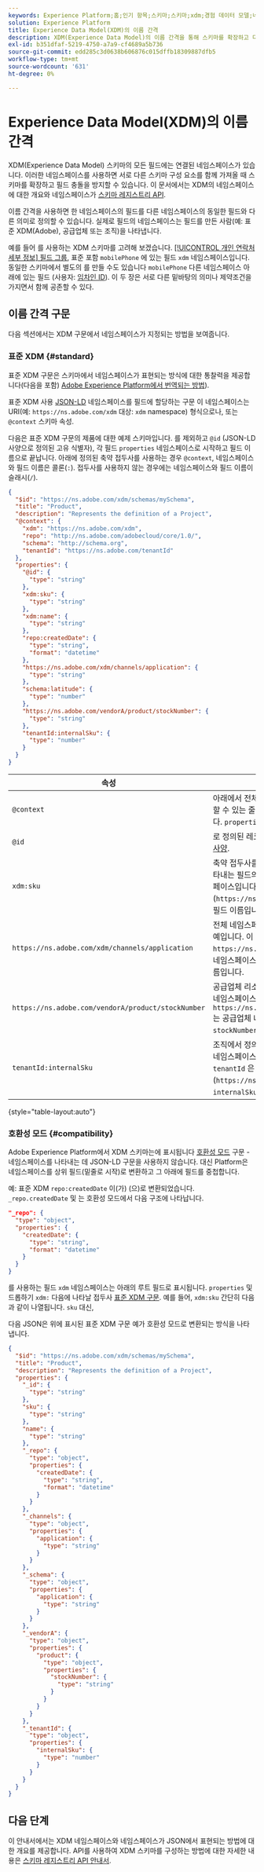 ```yaml
---
keywords: Experience Platform;홈;인기 항목;스키마;스키마;xdm;경험 데이터 모델;네임스페이스;네임스페이스;호환성 모드;xed;
solution: Experience Platform
title: Experience Data Model(XDM)의 이름 간격
description: XDM(Experience Data Model)의 이름 간격을 통해 스키마를 확장하고 다른 스키마 구성 요소를 가져올 때 필드 충돌을 방지하는 방법에 대해 알아봅니다.
exl-id: b351dfaf-5219-4750-a7a9-cf4689a5b736
source-git-commit: edd285c3d0638b606876c015dffb18309887dfb5
workflow-type: tm+mt
source-wordcount: '631'
ht-degree: 0%

---
```


# Experience Data Model(XDM)의 이름 간격

XDM(Experience Data Model) 스키마의 모든 필드에는 연결된 네임스페이스가 있습니다. 이러한 네임스페이스를 사용하면 서로 다른 스키마 구성 요소를 함께 가져올 때 스키마를 확장하고 필드 충돌을 방지할 수 있습니다. 이 문서에서는 XDM의 네임스페이스에 대한 개요와 네임스페이스가 [스키마 레지스트리 API](../api/overview.md).

이름 간격을 사용하면 한 네임스페이스의 필드를 다른 네임스페이스의 동일한 필드와 다른 의미로 정의할 수 있습니다. 실제로 필드의 네임스페이스는 필드를 만든 사람(예: 표준 XDM(Adobe), 공급업체 또는 조직)을 나타냅니다.

예를 들어 를 사용하는 XDM 스키마를 고려해 보겠습니다. [[!UICONTROL 개인 연락처 세부 정보] 필드 그룹](../field-groups/profile/demographic-details.md), 표준 포함 `mobilePhone` 에 있는 필드 `xdm` 네임스페이스입니다. 동일한 스키마에서 별도의 를 만들 수도 있습니다 `mobilePhone` 다른 네임스페이스 아래에 있는 필드 (사용자: [임차인 ID](../api/getting-started.md#know-your-tenant_id)). 이 두 장은 서로 다른 밑바탕의 의미나 제약조건을 가지면서 함께 공존할 수 있다.

## 이름 간격 구문

다음 섹션에서는 XDM 구문에서 네임스페이스가 지정되는 방법을 보여줍니다.

### 표준 XDM {#standard}

표준 XDM 구문은 스키마에서 네임스페이스가 표현되는 방식에 대한 통찰력을 제공합니다(다음을 포함) [Adobe Experience Platform에서 번역되는 방법](#compatibility)).

표준 XDM 사용 [JSON-LD](https://www.w3.org/TR/json-ld11/#basic-concepts) 네임스페이스를 필드에 할당하는 구문 이 네임스페이스는 URI(예: `https://ns.adobe.com/xdm` 대상: `xdm` namespace) 형식으로나, 또는 `@context` 스키마 속성.

다음은 표준 XDM 구문의 제품에 대한 예제 스키마입니다. 를 제외하고 `@id` (JSON-LD 사양으로 정의된 고유 식별자), 각 필드 `properties` 네임스페이스로 시작하고 필드 이름으로 끝납니다. 아래에 정의된 축약 접두사를 사용하는 경우 `@context`, 네임스페이스와 필드 이름은 콜론(`:`). 접두사를 사용하지 않는 경우에는 네임스페이스와 필드 이름이 슬래시(`/`).

```json
{
  "$id": "https://ns.adobe.com/xdm/schemas/mySchema",
  "title": "Product",
  "description": "Represents the definition of a Project",
  "@context": {
    "xdm": "https://ns.adobe.com/xdm",
    "repo": "http://ns.adobe.com/adobecloud/core/1.0/",
    "schema": "http://schema.org",
    "tenantId": "https://ns.adobe.com/tenantId"
  },
  "properties": {
    "@id": {
      "type": "string"
    },
    "xdm:sku": {
      "type": "string"
    },
    "xdm:name": {
      "type": "string"
    },
    "repo:createdDate": {
      "type": "string",
      "format": "datetime"
    },
    "https://ns.adobe.com/xdm/channels/application": {
      "type": "string"
    },
    "schema:latitude": {
      "type": "number"
    },
    "https://ns.adobe.com/vendorA/product/stockNumber": {
      "type": "string"
    },
    "tenantId:internalSku": {
      "type": "number"
    }
  }
}
```

| 속성 | 설명 |
| --- | --- |
| `@context` | 아래에서 전체 네임스페이스 URI 대신 사용할 수 있는 줄임 접두사를 정의하는 개체입니다. `properties`. |
| `@id` | 로 정의된 레코드의 고유 식별자 [JSON-LD 사양](https://www.w3.org/TR/json-ld11/#node-identifiers). |
| `xdm:sku` | 축약 접두사를 사용하여 네임스페이스를 나타내는 필드의 예 이 경우, `xdm` 은(는) 네임스페이스입니다(`https://ns.adobe.com/xdm`), 및 `sku` 는 필드 이름입니다. |
| `https://ns.adobe.com/xdm/channels/application` | 전체 네임스페이스 URI를 사용하는 필드의 예입니다. 이 경우, `https://ns.adobe.com/xdm/channels` 는 네임스페이스이며, `application` 는 필드 이름입니다. |
| `https://ns.adobe.com/vendorA/product/stockNumber` | 공급업체 리소스에서 제공한 필드는 고유한 네임스페이스를 사용합니다. 이 예에서는 `https://ns.adobe.com/vendorA/product` 는 공급업체 네임스페이스이며, `stockNumber` 는 필드 이름입니다. |
| `tenantId:internalSku` | 조직에서 정의한 필드는 고유한 테넌트 ID를 네임스페이스로 사용합니다. 이 예에서는 `tenantId` 은 임차인 네임스페이스(`https://ns.adobe.com/tenantId`), 및 `internalSku` 는 필드 이름입니다. |

{style="table-layout:auto"}

### 호환성 모드 {#compatibility}

Adobe Experience Platform에서 XDM 스키마는에 표시됩니다 [호환성 모드](../api/appendix.md#compatibility) 구문 - 네임스페이스를 나타내는 데 JSON-LD 구문을 사용하지 않습니다. 대신 Platform은 네임스페이스를 상위 필드(밑줄로 시작)로 변환하고 그 아래에 필드를 중첩합니다.

예: 표준 XDM `repo:createdDate` 이(가) (으)로 변환되었습니다. `_repo.createdDate` 및 는 호환성 모드에서 다음 구조에 나타납니다.

```json
"_repo": {
  "type": "object",
  "properties": {
    "createdDate": {
      "type": "string",
      "format": "datetime"
    }
  }
}
```

를 사용하는 필드 `xdm` 네임스페이스는 아래의 루트 필드로 표시됩니다. `properties` 및 드롭하기 `xdm:` 다음에 나타날 접두사 [표준 XDM 구문](#standard). 예를 들어, `xdm:sku` 간단히 다음과 같이 나열됩니다. `sku` 대신,

다음 JSON은 위에 표시된 표준 XDM 구문 예가 호환성 모드로 변환되는 방식을 나타냅니다.

```json
{
  "$id": "https://ns.adobe.com/xdm/schemas/mySchema",
  "title": "Product",
  "description": "Represents the definition of a Project",
  "properties": {
    "_id": {
      "type": "string"
    },
    "sku": {
      "type": "string"
    },
    "name": {
      "type": "string"
    },
    "_repo": {
      "type": "object",
      "properties": {
        "createdDate": {
          "type": "string",
          "format": "datetime"
        }
      }
    },
    "_channels": {
      "type": "object",
      "properties": {
        "application": {
          "type": "string"
        }
      }
    },
    "_schema": {
      "type": "object",
      "properties": {
        "application": {
          "type": "string"
        }
      }
    },
    "_vendorA": {
      "type": "object",
      "properties": {
        "product": {
          "type": "object",
          "properties": {
            "stockNumber": {
              "type": "string"
            }
          }
        }
      }
    },
    "_tenantId": {
      "type": "object",
      "properties": {
        "internalSku": {
          "type": "number"
        }
      }
    }
  }
}
```

## 다음 단계

이 안내서에서는 XDM 네임스페이스와 네임스페이스가 JSON에서 표현되는 방법에 대한 개요를 제공합니다. API를 사용하여 XDM 스키마를 구성하는 방법에 대한 자세한 내용은 [스키마 레지스트리 API 안내서](../api/overview.md).
